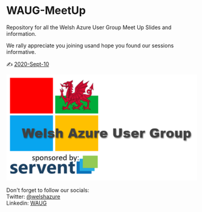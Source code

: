 # WAUG-MeetUp

Repository for all the Welsh Azure User Group Meet Up Slides and information.

We rally appreciate you joining usand hope you found our sessions informative.

✍️ [2020-Sept-10](2020-Sept-10/README.md)

![Logo](logo.PNG)

Don't forget to follow our socials: </br>
Twitter: [@welshazure](http://www.twitter.com/welshazure) </br>
Linkedin: [WAUG](https://www.linkedin.com/groups/13866357/)